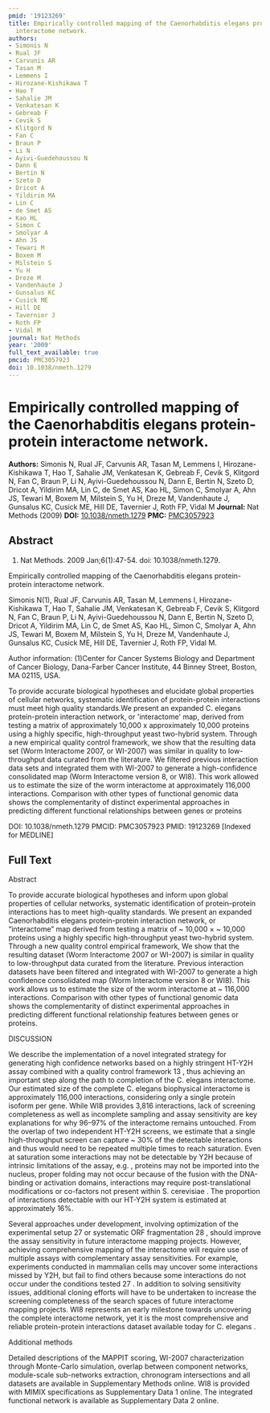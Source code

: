 ```yaml
---
pmid: '19123269'
title: Empirically controlled mapping of the Caenorhabditis elegans protein-protein
  interactome network.
authors:
- Simonis N
- Rual JF
- Carvunis AR
- Tasan M
- Lemmens I
- Hirozane-Kishikawa T
- Hao T
- Sahalie JM
- Venkatesan K
- Gebreab F
- Cevik S
- Klitgord N
- Fan C
- Braun P
- Li N
- Ayivi-Guedehoussou N
- Dann E
- Bertin N
- Szeto D
- Dricot A
- Yildirim MA
- Lin C
- de Smet AS
- Kao HL
- Simon C
- Smolyar A
- Ahn JS
- Tewari M
- Boxem M
- Milstein S
- Yu H
- Dreze M
- Vandenhaute J
- Gunsalus KC
- Cusick ME
- Hill DE
- Tavernier J
- Roth FP
- Vidal M
journal: Nat Methods
year: '2009'
full_text_available: true
pmcid: PMC3057923
doi: 10.1038/nmeth.1279
---
```


# Empirically controlled mapping of the Caenorhabditis elegans protein-protein interactome network.
**Authors:** Simonis N, Rual JF, Carvunis AR, Tasan M, Lemmens I, Hirozane-Kishikawa T, Hao T, Sahalie JM, Venkatesan K, Gebreab F, Cevik S, Klitgord N, Fan C, Braun P, Li N, Ayivi-Guedehoussou N, Dann E, Bertin N, Szeto D, Dricot A, Yildirim MA, Lin C, de Smet AS, Kao HL, Simon C, Smolyar A, Ahn JS, Tewari M, Boxem M, Milstein S, Yu H, Dreze M, Vandenhaute J, Gunsalus KC, Cusick ME, Hill DE, Tavernier J, Roth FP, Vidal M
**Journal:** Nat Methods (2009)
**DOI:** [10.1038/nmeth.1279](https://doi.org/10.1038/nmeth.1279)
**PMC:** [PMC3057923](https://www.ncbi.nlm.nih.gov/pmc/articles/PMC3057923/)

## Abstract

1. Nat Methods. 2009 Jan;6(1):47-54. doi: 10.1038/nmeth.1279.

Empirically controlled mapping of the Caenorhabditis elegans protein-protein 
interactome network.

Simonis N(1), Rual JF, Carvunis AR, Tasan M, Lemmens I, Hirozane-Kishikawa T, 
Hao T, Sahalie JM, Venkatesan K, Gebreab F, Cevik S, Klitgord N, Fan C, Braun P, 
Li N, Ayivi-Guedehoussou N, Dann E, Bertin N, Szeto D, Dricot A, Yildirim MA, 
Lin C, de Smet AS, Kao HL, Simon C, Smolyar A, Ahn JS, Tewari M, Boxem M, 
Milstein S, Yu H, Dreze M, Vandenhaute J, Gunsalus KC, Cusick ME, Hill DE, 
Tavernier J, Roth FP, Vidal M.

Author information:
(1)Center for Cancer Systems Biology and Department of Cancer Biology, 
Dana-Farber Cancer Institute, 44 Binney Street, Boston, MA 02115, USA.

To provide accurate biological hypotheses and elucidate global properties of 
cellular networks, systematic identification of protein-protein interactions 
must meet high quality standards.We present an expanded C. elegans 
protein-protein interaction network, or 'interactome' map, derived from testing 
a matrix of approximately 10,000 x approximately 10,000 proteins using a highly 
specific, high-throughput yeast two-hybrid system. Through a new empirical 
quality control framework, we show that the resulting data set (Worm Interactome 
2007, or WI-2007) was similar in quality to low-throughput data curated from the 
literature. We filtered previous interaction data sets and integrated them with 
WI-2007 to generate a high-confidence consolidated map (Worm Interactome version 
8, or WI8). This work allowed us to estimate the size of the worm interactome at 
approximately 116,000 interactions. Comparison with other types of functional 
genomic data shows the complementarity of distinct experimental approaches in 
predicting different functional relationships between genes or proteins

DOI: 10.1038/nmeth.1279
PMCID: PMC3057923
PMID: 19123269 [Indexed for MEDLINE]

## Full Text

Abstract

To provide accurate biological hypotheses and inform upon global properties of cellular networks, systematic identification of protein–protein interactions has to meet high-quality standards. We present an expanded Caenorhabditis elegans protein-protein interaction network, or “interactome” map derived from testing a matrix of ~ 10,000 × ~ 10,000 proteins using a highly specific high-throughput yeast two-hybrid system. Through a new quality control empirical framework, We show that the resulting dataset (Worm Interactome 2007 or WI-2007) is similar in quality to low-throughput data curated from the literature. Previous interaction datasets have been filtered and integrated with WI-2007 to generate a high confidence consolidated map (Worm Interactome version 8 or WI8). This work allows us to estimate the size of the worm interactome at ~ 116,000 interactions. Comparison with other types of functional genomic data shows the complementarity of distinct experimental approaches in predicting different functional relationship features between genes or proteins.

DISCUSSION

We describe the implementation of a novel integrated strategy for generating high confidence networks based on a highly stringent HT-Y2H assay combined with a quality control framework 13 , thus achieving an important step along the path to completion of the C. elegans interactome. Our estimated size of the complete C. elegans biophysical interactome is approximately 116,000 interactions, considering only a single protein isoform per gene. While WI8 provides 3,816 interactions, lack of screening completeness as well as incomplete sampling and assay sensitivity are key explanations for why 96–97% of the interactome remains untouched. From the overlap of two independent HT-Y2H screens, we estimate that a single high-throughput screen can capture ~ 30% of the detectable interactions and thus would need to be repeated multiple times to reach saturation. Even at saturation some interactions may not be detectable by Y2H because of intrinsic limitations of the assay, e.g. , proteins may not be imported into the nucleus, proper folding may not occur because of the fusion with the DNA-binding or activation domains, interactions may require post-translational modifications or co-factors not present within S. cerevisiae . The proportion of interactions detectable with our HT-Y2H system is estimated at approximately 16%.

Several approaches under development, involving optimization of the experimental setup 27 or systematic ORF fragmentation 28 , should improve the assay sensitivity in future interactome mapping projects. However, achieving comprehensive mapping of the interactome will require use of multiple assays with complementary assay sensitivities. For example, experiments conducted in mammalian cells may uncover some interactions missed by Y2H, but fail to find others because some interactions do not occur under the conditions tested 27 . In addition to solving sensitivity issues, additional cloning efforts will have to be undertaken to increase the screening completeness of the search spaces of future interactome mapping projects. WI8 represents an early milestone towards uncovering the complete interactome network, yet it is the most comprehensive and reliable protein-protein interactions dataset available today for C. elegans .

Additional methods

Detailed descriptions of the MAPPIT scoring, WI-2007 characterization through Monte-Carlo simulation, overlap between component networks, module-scale sub-networks extraction, chronogram intersections and all datasets are available in Supplementary Methods online. WI8 is provided with MIMIX specifications as Supplementary Data 1 online. The integrated functional network is available as Supplementary Data 2 online.
